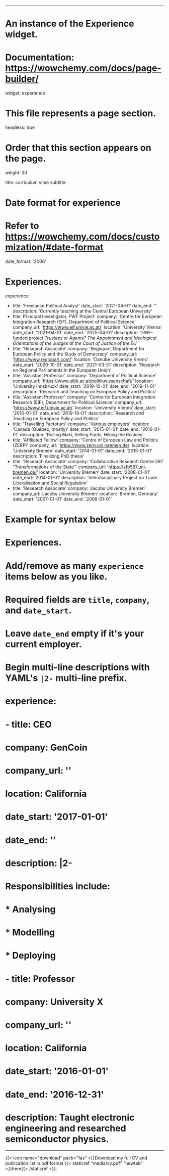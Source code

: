 
---
# An instance of the Experience widget.
# Documentation: https://wowchemy.com/docs/page-builder/
widget: experience

# This file represents a page section.
headless: true

# Order that this section appears on the page.
weight: 30

title: curriculum vitae
subtitle:

# Date format for experience
#   Refer to https://wowchemy.com/docs/customization/#date-format
date_format: '2006'

# Experiences.

experience:
  - title: 'Freelance Political Analyst'
    date_start: '2021-04-01'
    date_end: ''
    description: 'Currently teaching at the Central European University'
  - title: Principal Investigator, FWF Project'
    company: 'Centre for European Integration Research (EIF), Department of Political Science'
    company_url: 'https://www.eif.univie.ac.at/'
    location: 'University Vienna'
    date_start: '2021-04-01'
    date_end: '2025-04-01'
    description: 'FWF-funded project *Trustees or Agents? The
    Appointment and Ideological Orientations of the Judges at the
    Court of Justice of the EU*'
  - title: 'Research Associate'
    company: 'Regioparl, Department for European Policy and the Study
    of Democracy'
    company_url: 'https://www.regioparl.com/'
    location: 'Danube University Krems'
    date_start: '2020-10-01'
    date_end: '2021-03-31'
    description: 'Research on Regional Parliaments in the European Union'
  - title: 'Assistant Professor'
    company: 'Department of Political Science'
    company_url: 'https://www.uibk.ac.at/politikwissenschaft/'
    location: 'University Innsbruck'
    date_start: '2019-10-01'
    date_end: '2019-11-01'
    description: 'Research and Teaching on European Policy and Politics'
  - title: 'Assistant Professor'
    company: 'Centre for European Integration Research (EIF), Department for Political Science'
    company_url: 'https://www.eif.univie.ac.at/'
    location: 'University Vienna'
    date_start: '2016-01-01'
    date_end: '2019-10-01'
    description: 'Research and Teaching on European Policy and Politics'
  - title: 'Travelling Factotum'
    company: 'Various employers'
    location: 'Canada (Québec, mostly)'
    date_start: '2015-01-01'
    date_end: '2016-01-01'
    description: 'Rolling Maki, Selling Pants, Hiking the Rockies'
  - title: 'Affiliated Fellow'
    company: 'Centre of European Law and Politics (ZERP)'
    company_url: 'https://www.zerp.uni-bremen.de/'
    location: 'University Bremen'
    date_start: '2014-01-01'
    date_end: '2015-01-01'
    description: 'Finalizing PhD thesis'
  - title: 'Research Associate'
    company: 'Collaborative Research Centre 597 “Transformations of the State”'
    company_url: 'https://sfb597.uni-bremen.de/'
    location: 'University Bremen'
    date_start: '2008-01-01'
    date_end: '2014-01-01'
    description: 'Interdisciplinary Project on Trade Liberalisation and Social Regulation'
  - title: 'Research Associate'
    company: 'Jacobs University Bremen'
    company_url: 'Jacobs University Bremen'
    location: 'Bremen, Germany'
    date_start: '2007-01-01'
    date_end: '2008-01-01'


# Example for syntax below
#
# Experiences.
#   Add/remove as many `experience` items below as you like.
#   Required fields are `title`, `company`, and `date_start`.
#   Leave `date_end` empty if it's your current employer.
#   Begin multi-line descriptions with YAML's `|2-` multi-line prefix.
# experience:
#   - title: CEO
#     company: GenCoin
#     company_url: ''
#     location: California
#     date_start: '2017-01-01'
#     date_end: ''
#     description: |2-
#         Responsibilities include:
#         
#         * Analysing
#         * Modelling
#         * Deploying
#         
#   - title: Professor
#     company: University X
#     company_url: ''
#     location: California
#     date_start: '2016-01-01'
#     date_end: '2016-12-31'
#     description: Taught electronic engineering and researched semiconductor physics.



---

{{< icon name="download" pack="fas" >}}Download my full CV and publication list in pdf format {{< staticref
"media/cv.pdf" "newtab" >}}here{{< /staticref >}}.

